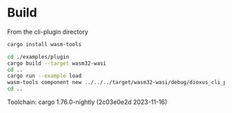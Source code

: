 # Build
From the cli-plugin directory

```sh
cargo install wasm-tools

cd ./examples/plugin
cargo build --target wasm32-wasi
cd ..
cargo run --example load
wasm-tools component new ../../../target/wasm32-wasi/debug/dioxus_cli_plugin_test.wasm --adapt ../wasi_snapshot_preview1.wasm -o output.wasm
cd ..
```

Toolchain: cargo 1.76.0-nightly (2c03e0e2d 2023-11-16)
